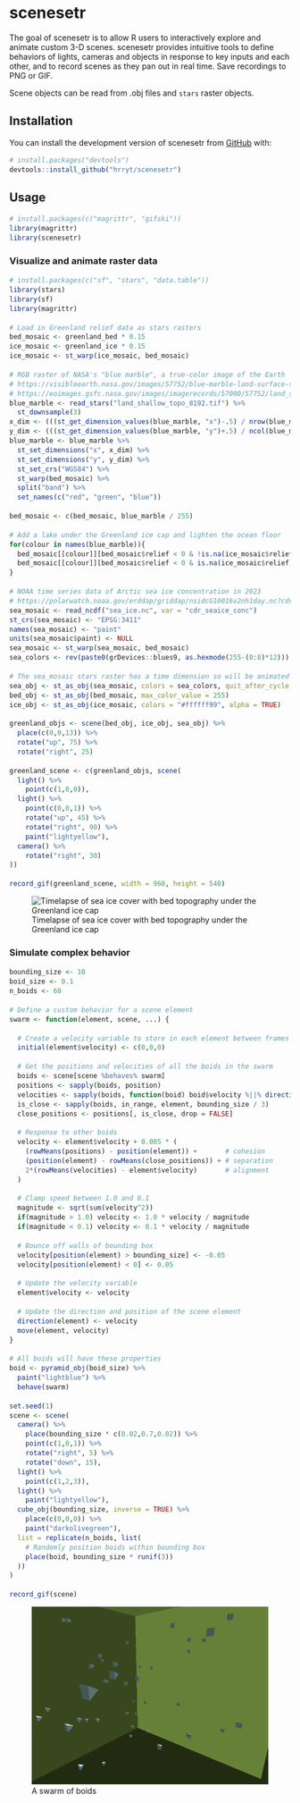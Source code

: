 
<!-- README.md is generated from README.Rmd. Please edit that file -->

# scenesetr

<!-- badges: start -->
<!-- badges: end -->

The goal of scenesetr is to allow R users to interactively explore and
animate custom 3-D scenes. scenesetr provides intuitive tools to define
behaviors of lights, cameras and objects in response to key inputs and
each other, and to record scenes as they pan out in real time. Save
recordings to PNG or GIF.

Scene objects can be read from .obj files and `stars` raster objects.

## Installation

You can install the development version of scenesetr from
[GitHub](https://github.com/) with:

``` r
# install.packages("devtools")
devtools::install_github("hrryt/scenesetr")
```

## Usage

``` r
# install.packages(c("magrittr", "gifski"))
library(magrittr)
library(scenesetr)
```

### Visualize and animate raster data

``` r
# install.packages(c("sf", "stars", "data.table"))
library(stars)
library(sf)
library(magrittr)

# Load in Greenland relief data as stars rasters
bed_mosaic <- greenland_bed * 0.15
ice_mosaic <- greenland_ice * 0.15
ice_mosaic <- st_warp(ice_mosaic, bed_mosaic)

# RGB raster of NASA's "blue marble", a true-color image of the Earth
# https://visibleearth.nasa.gov/images/57752/blue-marble-land-surface-shallow-water-and-shaded-topography
# https://eoimages.gsfc.nasa.gov/images/imagerecords/57000/57752/land_shallow_topo_8192.tif
blue_marble <- read_stars("land_shallow_topo_8192.tif") %>%
  st_downsample(3)
x_dim <- (((st_get_dimension_values(blue_marble, "x")-.5) / nrow(blue_marble))-.5) * 360
y_dim <- (((st_get_dimension_values(blue_marble, "y")+.5) / ncol(blue_marble))-.5) * 180
blue_marble <- blue_marble %>%
  st_set_dimensions("x", x_dim) %>%
  st_set_dimensions("y", y_dim) %>%
  st_set_crs("WGS84") %>%
  st_warp(bed_mosaic) %>%
  split("band") %>%
  set_names(c("red", "green", "blue"))

bed_mosaic <- c(bed_mosaic, blue_marble / 255)

# Add a lake under the Greenland ice cap and lighten the ocean floor
for(colour in names(blue_marble)){
  bed_mosaic[[colour]][bed_mosaic$relief < 0 & !is.na(ice_mosaic$relief)] <- bed_mosaic[[colour]][[1,1]]
  bed_mosaic[[colour]][bed_mosaic$relief < 0 & is.na(ice_mosaic$relief)] <- 1-(0.8*(1-bed_mosaic[[colour]][[1,1]]))
}

# NOAA time series data of Arctic sea ice concentration in 2023
# https://polarwatch.noaa.gov/erddap/griddap/nsidcG10016v2nh1day.nc?cdr_seaice_conc[(2023-01-01T00:00:00Z):1:(2024-01-01T00:00:00Z)][(5837500.0):1:(-5337500)][(-383750.0):1:(3737500.0)]
sea_mosaic <- read_ncdf("sea_ice.nc", var = "cdr_seaice_conc")
st_crs(sea_mosaic) <- "EPSG:3411"
names(sea_mosaic) <- "paint"
units(sea_mosaic$paint) <- NULL
sea_mosaic <- st_warp(sea_mosaic, bed_mosaic)
sea_colors <- rev(paste0(grDevices::blues9, as.hexmode(255-(0:8)*12)))

# The sea_mosaic stars raster has a time dimension so will be animated
sea_obj <- st_as_obj(sea_mosaic, colors = sea_colors, quit_after_cycle = TRUE, alpha = TRUE)
bed_obj <- st_as_obj(bed_mosaic, max_color_value = 255)
ice_obj <- st_as_obj(ice_mosaic, colors = "#ffffff99", alpha = TRUE)

greenland_objs <- scene(bed_obj, ice_obj, sea_obj) %>%
  place(c(0,0,13)) %>%
  rotate("up", 75) %>%
  rotate("right", 25)

greenland_scene <- c(greenland_objs, scene(
  light() %>% 
    point(c(1,0,0)),
  light() %>%
    point(c(0,0,1)) %>%
    rotate("up", 45) %>%
    rotate("right", 90) %>%
    paint("lightyellow"),
  camera() %>%
    rotate("right", 30)
))

record_gif(greenland_scene, width = 960, height = 540)
```

<figure>
<img src="man/figures/README-greenland.gif"
alt="Timelapse of sea ice cover with bed topography under the Greenland ice cap" />
<figcaption aria-hidden="true">Timelapse of sea ice cover with bed
topography under the Greenland ice cap</figcaption>
</figure>

### Simulate complex behavior

``` r
bounding_size <- 10
boid_size <- 0.1
n_boids <- 60

# Define a custom behavior for a scene element
swarm <- function(element, scene, ...) {
  
  # Create a velocity variable to store in each element between frames
  initial(element$velocity) <- c(0,0,0)
  
  # Get the positions and velocities of all the boids in the swarm
  boids <- scene[scene %behaves% swarm]
  positions <- sapply(boids, position)
  velocities <- sapply(boids, function(boid) boid$velocity %||% direction(boid))
  is_close <- sapply(boids, in_range, element, bounding_size / 3)
  close_positions <- positions[, is_close, drop = FALSE]
  
  # Response to other boids
  velocity <- element$velocity + 0.005 * (
    (rowMeans(positions) - position(element)) +       # cohesion
    (position(element) - rowMeans(close_positions)) + # separation
    2*(rowMeans(velocities) - element$velocity)       # alignment
  )
  
  # Clamp speed between 1.0 and 0.1
  magnitude <- sqrt(sum(velocity^2))
  if(magnitude > 1.0) velocity <- 1.0 * velocity / magnitude
  if(magnitude < 0.1) velocity <- 0.1 * velocity / magnitude
  
  # Bounce off walls of bounding box
  velocity[position(element) > bounding_size] <- -0.05
  velocity[position(element) < 0] <- 0.05
  
  # Update the velocity variable
  element$velocity <- velocity
  
  # Update the direction and position of the scene element
  direction(element) <- velocity
  move(element, velocity)
}

# All boids will have these properties
boid <- pyramid_obj(boid_size) %>%
  paint("lightblue") %>%
  behave(swarm)

set.seed(1)
scene <- scene(
  camera() %>%
    place(bounding_size * c(0.02,0.7,0.02)) %>%
    point(c(1,0,1)) %>%
    rotate("right", 5) %>%
    rotate("down", 15),
  light() %>%
    point(c(1,2,3)),
  light() %>%
    paint("lightyellow"),
  cube_obj(bounding_size, inverse = TRUE) %>%
    place(c(0,0,0)) %>%
    paint("darkolivegreen"),
  list = replicate(n_boids, list(
    # Randomly position boids within bounding box
    place(boid, bounding_size * runif(3))
  ))
)

record_gif(scene)
```

<figure>
<img src="man/figures/README-boids.gif" alt="A swarm of boids" />
<figcaption aria-hidden="true">A swarm of boids</figcaption>
</figure>
